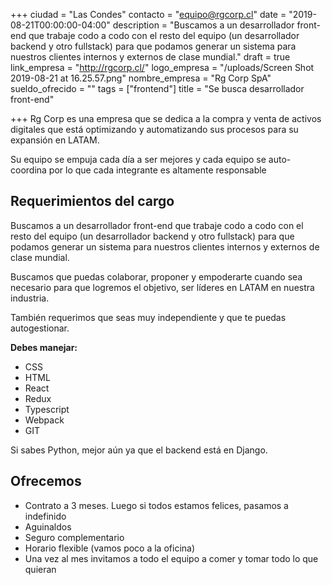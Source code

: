 +++
ciudad = "Las Condes"
contacto = "equipo@rgcorp.cl"
date = "2019-08-21T00:00:00-04:00"
description = "Buscamos a un desarrollador front-end que trabaje codo a codo con el resto del equipo (un desarrollador backend y otro fullstack) para que podamos generar un sistema para nuestros clientes internos y externos de clase mundial."
draft = true
link_empresa = "http://rgcorp.cl/"
logo_empresa = "/uploads/Screen Shot 2019-08-21 at 16.25.57.png"
nombre_empresa = "Rg Corp SpA"
sueldo_ofrecido = ""
tags = ["frontend"]
title = "Se busca desarrollador front-end"

+++
Rg Corp es una empresa que se dedica a la compra y venta de activos digitales que está optimizando y automatizando sus procesos para su expansión en LATAM.

Su equipo se empuja cada día a ser mejores y cada equipo se auto-coordina por lo que cada integrante es altamente responsable

## **Requerimientos del cargo**

Buscamos a un desarrollador front-end que trabaje codo a codo con el resto del equipo (un desarrollador backend y otro fullstack) para que podamos generar un sistema para nuestros clientes internos y externos de clase mundial.

Buscamos que puedas colaborar, proponer y empoderarte cuando sea necesario para que logremos el objetivo, ser líderes en LATAM en nuestra industria.

También requerimos que seas muy independiente y que te puedas autogestionar.

**Debes manejar:**

* CSS
* HTML
* React
* Redux
* Typescript
* Webpack
* GIT

Si sabes Python, mejor aún ya que el backend está en Django.

## Ofrecemos

* Contrato a 3 meses. Luego si todos estamos felices, pasamos a indefinido
* Aguinaldos
* Seguro complementario
* Horario flexible (vamos poco a la oficina)
* Una vez al mes invitamos a todo el equipo a comer y tomar todo lo que quieran